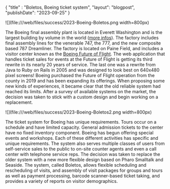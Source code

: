 {
"title" : "Boletos, Boeing ticket system",
"layout": "blogpost",
"publishDate": "2023-09-25"
}

![](file:///web/files/success/2023-Boeing-Boletos.png width=800px)

The Boeing final assembly plant is located in Everett Washington and is the largest building by volume in the world ([more infos](https://science.howstuffworks.com/transport/flight/modern/boeings-everett-facility-is-largest-building-on-earth.htm)). The factory includes final assembly lines for the venerable 747, the 777, and the new composite based 787 Dreamliner. The factory is located on Paine Field, and includes a visitor center known as the [Boeing Future of Flight](https://www.boeingfutureofflight.com). The web application that handles ticket sales for events at the Future of Flight is getting its third rewrite in its nearly 20 years of service. The last one was a rewrite from Java to Ruby on Rails in 2005 and was designed to look best on 640x480 pixel screens! Boeing purchased the Future of Flight operation from the county in 2019 and has been expanding its offerings. When proposing some new kinds of experiences, it became clear that the old reliable system had reached its limits. After a survey of available systems on the market, the decision was taken to stick with a custom design and begin working on a replacement.

![](file:///web/files/success/2023-Boeing-Boletos2.png width=800px)

The ticket system for Boeing has unique requirements. Tours occur on a schedule and have limited capacity. General admission tickets to the center have no fixed inventory component. Boeing has begun offering special events and workshops. Each of these different activities has specific and unique requirements. The system also serves multiple classes of users from self-service sales to the public to on-site counter agents and even a call center with telephone service reps. The decision was taken to replace the older system with a new more flexible design based on Pharo Smalltalk and Seaside. The system, called Boletos, allows flexible scheduling and rescheduling of visits, and assembly of visit packages for groups and tours as well as payment processing, barcode scanner-based ticket taking, and provides a variety of reports on visitor demographics.
